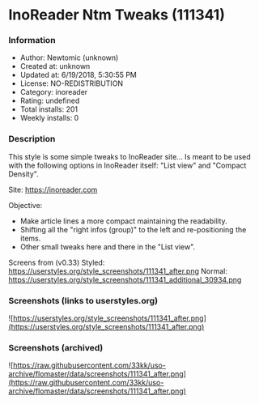 # InoReader Ntm Tweaks (111341)

### Information
- Author: Newtomic (unknown)
- Created at: unknown
- Updated at: 6/19/2018, 5:30:55 PM
- License: NO-REDISTRIBUTION
- Category: inoreader
- Rating: undefined
- Total installs: 201
- Weekly installs: 0


### Description
This style is some simple tweaks to InoReader site...
Is meant to be used with the following options in InoReader itself: "List view" and "Compact Density".

Site:
https://inoreader.com

Objective:
- Make article lines a more compact maintaining the readability.
- Shifting all the "right infos (group)" to the left and re-positioning the items.
- Other small tweaks here and there in the "List view".

Screens from (v0.33)
Styled:
https://userstyles.org/style_screenshots/111341_after.png
Normal:
https://userstyles.org/style_screenshots/111341_additional_30934.png


### Screenshots (links to userstyles.org)
![https://userstyles.org/style_screenshots/111341_after.png](https://userstyles.org/style_screenshots/111341_after.png)


### Screenshots (archived)
![https://raw.githubusercontent.com/33kk/uso-archive/flomaster/data/screenshots/111341_after.png](https://raw.githubusercontent.com/33kk/uso-archive/flomaster/data/screenshots/111341_after.png)
